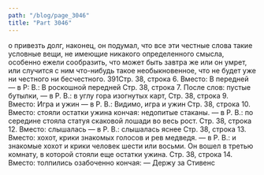 ```yaml
---
path: "/blog/page_3046"
title: "Part 3046"
---
```


о привезть долг, наконец, он подумал, что все эти честные слова такие условные вещи, не имеющие никакого определенного смысла, особенно ежели сообразить, что может быть завтра же или он умрет, или случится с ним что-нибудь такое необыкновенное, что не будет уже ни честного ни бесчестного.
391Стр. 38, строка 6.
Вместо: В передней — в Р: В.: В роскошной передней
Стр. 38, строка 7.
После слов: пустые бутылки, — в Р. В.: в углу гора изогнутых карт,
Стр. 38, строка 9.
Вместо: Игра и ужин — в Р. В.: Видимо, игра и ужин
Стр. 38, строка 10.
Вместо: стояли остатки ужина кончая: недопитые стаканы. — в Р. В.: по середине стояла статуя скаковой лошади во весь рост.
Стр. 38, строка 12.
Вместо: слышалась — в Р. В.: слышалась яснее
Стр. 38, строка 13.
Вместо: хохот, крики знакомых голосов и рев медведя. — в Р. В.: и знакомые хохот и крики человек шести или восьми. Он вошел в третью комнату, в которой стояли еще остатки ужина.
Стр. 38, строка 14.
Вместо: толпились озабоченно кончая: — Держу за Стивенс
